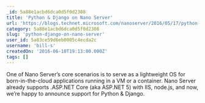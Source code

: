 ```yaml
---
_id: 5a88e1acbd6dca0d5f0d2308
title: 'Python & Django on Nano Server'
url: 'https://blogs.technet.microsoft.com/nanoserver/2016/05/17/python-django-on-nano-server/'
category: 5a88e1acbd6dca0d5f0d2308
slug: 'python-django-on-nano-server'
user_id: 5a83ce59d6eb0005c4ecda2c
username: 'bill-s'
createdOn: '2016-06-10T19:13:00.000Z'
tags: []
---
```


One of Nano Server’s core scenarios is to serve as a lightweight OS for born-in-the-cloud applications running in a VM or a container. Nano Server already supports .ASP.NET Core (aka ASP.NET 5) with IIS, node.js, and now, we’re happy to announce support for Python & Django.
